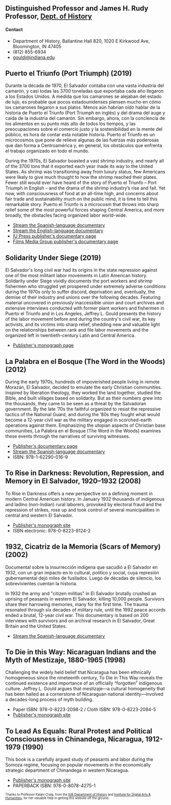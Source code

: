 
## Distinguished Professor and James H. Rudy Professor, [Dept. of History](https://history.indiana.edu/faculty_staff/faculty/gould_jeffrey.html)

#### Contact

- Department of History, Ballantine Hall 820, 1020 E Kirkwood Ave, Bloomington, IN 47405
- (812) 855-6934
- gouldj@indiana.edu

## Puerto el Triunfo (Port Triumph) (2019)

Durante la década de 1970, El Salvador contaba con una vasta industria del camarón, y casi todas las 3700 toneladas que exportaba cada año llegaron a los Estados Unidos. A medida que los camarones se alejaban del estado de lujo, es probable que pocos estadounidenses piensen mucho en cómo los camarones llegaron a sus platos. Menos aún habrían oído hablar de la historia de Puerto el Triunfo (Port Triumph en inglés) y del drama del auge y caída de la industria del camarón. Sin embargo, ahora, con la conciencia de los alimentos en su punto más alto de todos los tiempos, y las preocupaciones sobre el comercio justo y la sostenibilidad en la mente del público, es hora de contar esta notable historia. Puerto el Triunfo es un microcosmos que pone de relieve algunas de las fuerzas más poderosas que dan forma a Centroamérica y, en general, los obstáculos que enfrenta el trabajo organizado en todo el mundo.

During the 1970s, El Salvador boasted a vast shrimp industry, and nearly all of the 3700 tons that it exported each year made its way to the United States. As shrimp was transitioning away from luxury status, few Americans were likely to give much thought to how the shrimp reached their plates. Fewer still would ever have heard of the story of Puerto el Triunfo – Port Triumph in English – and the drama of the shrimp industry’s rise and fall. Yet now, with consciousness of food at an all-time high, and concerns about fair trade and sustainability much on the public mind, it is time to tell this remarkable story. Puerto el Triunfo is a microcosm that throws into sharp relief some of the most powerful forces shaping Central America, and more broadly, the obstacles facing organized labor world-wide.

- [Stream the Spanish-language documentary](https://archivomesoamericano.org/media_objects/r207tp34z)
- [Stream the English-language documentary](https://purl.dlib.indiana.edu/iudl/media/h24673726t)
- [IU Press publisher's documentary page](https://iupress.org/9780253046017/port-triumph/)
- [Films Media Group publisher's documentary page](https://ffh.films.com/id/24426/La_Palabra_en_el_Bosque_The_Word_in_the_Woods%E2%80%94in_Spanish_with_English_Subtitles.htm)


## Solidarity Under Siege (2019)
El Salvador's long civil war had its origins in the state repression against one of the most militant labor movements in Latin American history. Solidarity under Siege vividly documents the port workers and shrimp fishermen who struggled yet prospered under extremely adverse conditions during the 1970s only to suffer discord, deprivation and, eventually, the demise of their industry and unions over the following decades. Featuring material uncovered in previously inaccessible union and court archives and extensive interviews conducted with former plant workers and fishermen in Puerto el Triunfo and in Los Angeles, Jeffrey L. Gould presents the history of the labor movement before and during the country's civil war, its key activists, and its victims into sharp relief, shedding new and valuable light on the relationships between rank and file labor movements and the organized left in twentieth-century Latin and Central America.

- [Publisher's monograph page](https://doi.org/10.1017/9781108297394)

## La Palabra en el Bosque (The Word in the Woods) (2012)
During the early 1970s, hundreds of impoverished people living in remote Morazán, El Salvador, decided to emulate the early Christian communities. Inspired by liberation theology, they worked the land together, studied the Bible, and built villages based on solidarity. But as their numbers grew into the thousands, they came to be seen as a threat by the Salvadoran government. By the late ’70s the faithful organized to resist the repressive tactics of the National Guard, and during the ’80s they fought what would become a 12-year civil war as the military engaged in scorched-earth operations against them. Emphasizing the utopian aspects of Christian base communities, La Palabra en el Bosque (The Word in the Woods) examines these events through the narratives of surviving witnesses.

- [Publisher's documentary page](https://ffh.films.com/id/24426/La_Palabra_en_el_Bosque_The_Word_in_the_Woods—in_Spanish_with_English_Subtitles.htm)
- [Stream the Spanish-language documentary](https://www.youtube.com/watch?v=SG-SbV6WzTE)
- ISBN: 978-1-62290-016-9

## To Rise in Darkness: Revolution, Repression, and Memory in El Salvador, 1920–1932 (2008)

To Rise in Darkness offers a new perspective on a defining moment in modern Central American history. In January 1932 thousands of indigenous and ladino (non-Indian) rural laborers, provoked by electoral fraud and the repression of strikes, rose up and took control of several municipalities in central and western El Salvador.

- [Publisher's monograph site](https://doi.org/10.1215/9780822381242)
- ISBN electronic: 978-0-8223-8124-2

## 1932, Cicatriz de la Memoria (Scars of Memory) (2002)

Documental sobre la insurrección indígena que sacudió a El Salvador en 1932, con un gran impacto en lo cultural, político y social, cuya represión gubernamental dejó miles de fusilados. Luego de décadas de silencio, los sobrevivientes cuentan la historia.

In 1932 the army and "citizen militias" in El Salvador brutally crushed an uprising of peasants in western El Salvador, killing 10,000 people. Survivors share their harrowing memories, many for the first time. The trauma resonated through six decades of military rule, until the 1992 peace accords ended a brutal, 12-year civil war. This documentary is based on 200 interviews with survivors and on archival research in El Salvador, Great Britain and the United States.

- [Stream the Spanish-language documentary](https://www.youtube.com/watch?v=mLZTTxddCZg)

## To Die in this Way: Nicaraguan Indians and the Myth of Mestizaje, 1880-1965 (1998)

Challenging the widely held belief that Nicaragua has been ethnically homogeneous since the nineteenth century, To Die in This Way reveals the continued existence and importance of an officially “forgotten” indigenous culture. Jeffrey L. Gould argues that mestizaje—a cultural homogeneity that has been hailed as a cornerstone of Nicaraguan national identity—involved a decades-long process of myth building.

- Paper ISBN: 978-0-8223-2098-2 / Cloth ISBN: 978-0-8223-2084-5
- [Publisher's monograph site](https://www.dukeupress.edu/to-die-in-this-way)

## To Lead As Equals: Rural Protest and Political Consciousness in Chinandega, Nicaragua, 1912-1979 (1990)

This book is a carefully argued study of peasants and labor during the Somoza regime, focusing on popular movements in the economically strategic department of Chinandega in western Nicaragua.

- [Publisher's monograph site](https://uncpress.org/book/9780807842751/to-lead-as-equals/)
- PAPERBACK ISBN: 978-0-8078-4275-1

<sup><sub>Thanks to Professor Kalani Craig, from the [IUB Department of History](https://history.indiana.edu) and [Institute for Digital Arts & Humanities](https://idah.indiana.edu/index.html), for her valuable help in getting this website off the ground.</sub></sup>
